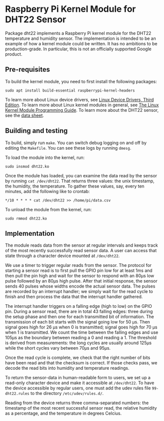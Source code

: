# Raspberry Pi Kernel Module for DHT22 Sensor

Package dht22 implements a Raspberry Pi kernel module for the DHT22 temperature
and humidity sensor. The implementation is intended to be an example of how
a kernel module could be written. It has no ambitions to be production-grade.
In particular, this is not an officially supported Google product.

## Pre-requisites

To build the kernel module, you need to first install the following
packages:

```
sudo apt install build-essential raspberrypi-kernel-headers
```

To learn more about Linux device drivers, see [Linux Device Drivers, Third
Edition](https://lwn.net/Kernel/LDD3/). To learn more about Linux kernel
modules in general, see [The Linux Kernel Module Programming
Guide](https://www.tldp.org/LDP/lkmpg/2.6/). To learn more about the DHT22
sensor, see the [data sheet](http://www.electrodragon.com/w/AM2302).

## Building and testing

To build, simply run `make`. You can switch debug logging on and off by
editing the `Makefile`. You can see these logs by running `dmesg`.

To load the module into the kernel, run:

```
sudo insmod dht22.ko
```

Once the module has loaded, you can examine the data read by the sensor
by running `cat /dev/dht22`. That returns three values: the unix timestamp,
the humidity, the temperature. To gather these values, say, every ten minutes,
add the following like to crontab:

```
*/10 * * * * cat /dev/dht22 >> /home/pi/data.csv
```

To unload the module from the kernel, run:

```
sudo rmmod dht22.ko
```

## Implementation

The module reads data from the sensor at regular intervals and keeps track
of the most recently successfully read sensor data. A user can access that
state through a character device mounted at `/dev/dht22`.

We use a timer to trigger regular reads from the sensor. The protocol for
starting a sensor read is to first pull the GPIO pin low for at least 1ms
and then pull the pin high and wait for the sensor to respond with an 80µs
low pulse followed by an 80µs high pulse. After that initial response, the
sensor sends 40 pulses whose widths encode the actual sensor data. The
pulses are recorded by an interrupt handler; we simply wait for the read
cycle to finish and then process the data that the interrupt handler
gathered.

The interrupt handler triggers on a falling edge (high to low) on the
GPIO pin. During a sensor read, there are in total 43 falling edges:
three during the setup phase and then one for each transmitted bit of
information. The transmission of each bit starts with the signal going
low for 50 µs. Then signal goes high for 26 µs when 0 is transmitted;
signal goes high for 70 µs when 1 is transmitted. We count the time
between the falling edges and use 105µs as the boundary between reading
a 0 and reading a 1. The threshold is derived from measurements: the
long cycles are usually around 125µs while the short cycles vary between
70µs and 95µs.

Once the read cycle is complete, we check that the right number of bits have
been read and that the checksum is correct. If those checks pass, we decode
the read bits into humidity and temperature readings.

To return the sensor-data in human-readable form to users, we set up a
read-only character device and make it accessible at `/dev/dht22`. To have
the device accessible by regular users, one must add the udev rules file
`99-dht22.rules` to the directory `/etc/udev/rules.d/`.

Reading from the device returns three comma-separated numbers: the
timestamp of the most recent successful sensor read, the relative humidity
as a percentage, and the temperature in degrees Celcius.
